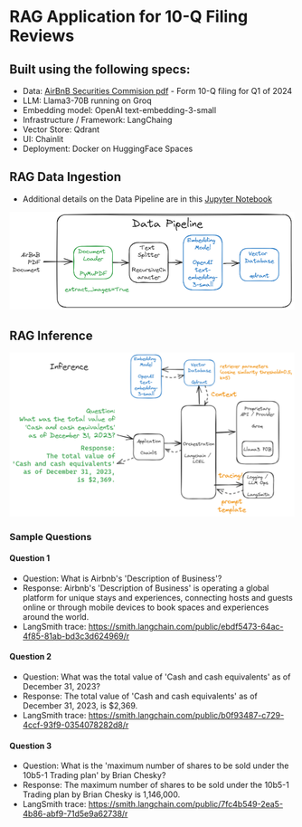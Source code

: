 # RAG Application for 10-Q Filing Reviews

## Built using the following specs:
- Data:  [AirBnB Securities Commision pdf](https://airbnb2020ipo.q4web.com/files/doc_financials/2024/q1/fdb60f7d-e616-43dc-86ef-e33d3a9bdd05.pdf) - Form 10-Q filing for Q1 of 2024
- LLM:  Llama3-70B running on Groq
- Embedding model:  OpenAI text-embedding-3-small
- Infrastructure / Framework:  LangChaing
- Vector Store: Qdrant
- UI:  Chainlit
- Deployment: Docker on HuggingFace Spaces

## RAG Data Ingestion

- Additional details on the Data Pipeline are in this [Jupyter Notebook](./airbnb_langchain_rag_loader_retriever.ipynb)

!["RAG Data Pipeline"](./airbnb-langchain-rag-loader.png)

## RAG Inference

!["RAG Inference"](./airbnb-langchain-rag-inference.png)

### Sample Questions

#### Question 1
- Question: What is Airbnb's 'Description of Business'?
- Response: Airbnb's 'Description of Business' is operating a global platform for unique stays and experiences, connecting hosts and guests online or through mobile devices to book spaces and experiences around the world.
- LangSmith trace: https://smith.langchain.com/public/ebdf5473-64ac-4f85-81ab-bd3c3d624969/r

#### Question 2
- Question: What was the total value of 'Cash and cash equivalents' as of December 31, 2023?
- Response: The total value of 'Cash and cash equivalents' as of December 31, 2023, is $2,369.
- LangSmith trace: https://smith.langchain.com/public/b0f93487-c729-4ccf-93f9-0354078282d8/r

#### Question 3
- Question: What is the 'maximum number of shares to be sold under the 10b5-1 Trading plan' by Brian Chesky?
- Response: The maximum number of shares to be sold under the 10b5-1 Trading plan by Brian Chesky is 1,146,000.
- LangSmith trace: https://smith.langchain.com/public/7fc4b549-2ea5-4b86-abf9-71d5e9a62738/r